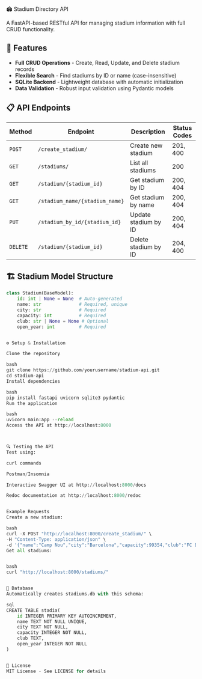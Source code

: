 🏟️ Stadium Directory API

A FastAPI-based RESTful API for managing stadium information with full CRUD functionality.

## 🚀 Features

- **Full CRUD Operations** - Create, Read, Update, and Delete stadium records
- **Flexible Search** - Find stadiums by ID or name (case-insensitive)
- **SQLite Backend** - Lightweight database with automatic initialization
- **Data Validation** - Robust input validation using Pydantic models

## 📋 API Endpoints

| Method | Endpoint                      | Description                     | Status Codes   |
|--------|-------------------------------|---------------------------------|----------------|
| `POST`   | `/create_stadium/`            | Create new stadium              | 201, 400       |
| `GET`    | `/stadiums/`                  | List all stadiums               | 200            |
| `GET`    | `/stadium/{stadium_id}`       | Get stadium by ID               | 200, 404       |
| `GET`    | `/stadium_name/{stadium_name}`| Get stadium by name             | 200, 404       |
| `PUT`    | `/stadium_by_id/{stadium_id}` | Update stadium by ID            | 200, 404       |
| `DELETE` | `/stadium/{stadium_id}`       | Delete stadium by ID            | 204, 400       |

## 🏗️ Stadium Model Structure

```python
class Stadium(BaseModel):
    id: int | None = None  # Auto-generated
    name: str              # Required, unique
    city: str              # Required
    capacity: int          # Required
    club: str | None = None # Optional
    open_year: int         # Required


⚙️ Setup & Installation

Clone the repository

bash
git clone https://github.com/yourusername/stadium-api.git
cd stadium-api
Install dependencies

bash
pip install fastapi uvicorn sqlite3 pydantic
Run the application

bash
uvicorn main:app --reload
Access the API at http://localhost:8000



🔍 Testing the API
Test using:

curl commands

Postman/Insomnia

Interactive Swagger UI at http://localhost:8000/docs

Redoc documentation at http://localhost:8000/redoc


Example Requests
Create a new stadium:

bash
curl -X POST "http://localhost:8000/create_stadium/" \
-H "Content-Type: application/json" \
-d '{"name":"Camp Nou","city":"Barcelona","capacity":99354,"club":"FC Barcelona","open_year":1957}'
Get all stadiums:


bash
curl "http://localhost:8000/stadiums/"


💾 Database
Automatically creates stadiums.db with this schema:

sql
CREATE TABLE stadia(
    id INTEGER PRIMARY KEY AUTOINCREMENT,
    name TEXT NOT NULL UNIQUE,
    city TEXT NOT NULL,
    capacity INTEGER NOT NULL,
    club TEXT,
    open_year INTEGER NOT NULL
)


📜 License
MIT License - See LICENSE for details
